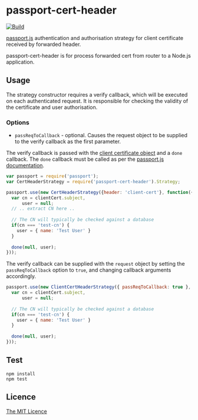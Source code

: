 # passport-cert-header

[![Build]()]()

[passport.js]() authentication and authorisation strategy for client certificate received by forwarded header.

passport-cert-header is for process forwarded cert from router to a Node.js application.

## Usage

The strategy constructor requires a verify callback, which will be executed on each authenticated request. It is responsible for checking the validity of the certificate and user authorisation.

### Options

* `passReqToCallback` - optional. Causes the request object to be supplied to the verify callback as the first parameter.

The verify callback is passed with the [client certificate object](https://nodejs.org/api/crypto.html#class-x509certificate) and a `done` callback. The `done` callback must be called as per the [passport.js documentation](http://passportjs.org/guide/configure/).

````javascript
var passport = require('passport');
var CertHeaderStrategy = require('passport-cert-header').Strategy;

passport.use(new CertHeaderStrategy({header: 'client-cert'}, function({ cert: clientCert }, done) {
  var cn = clientCert.subject,
      user = null;
  // .. extract CN here ..
  
  // The CN will typically be checked against a database
  if(cn === 'test-cn') {
    user = { name: 'Test User' }
  }
  
  done(null, user);
}));
````

The verify callback can be supplied with the `request` object by setting the `passReqToCallback` option to `true`, and changing callback arguments accordingly.

````javascript
passport.use(new ClientCertHeaderStrategy({ passReqToCallback: true }, function(req, { cert: clientCert }, done) {
  var cn = clientCert.subject,
      user = null;
      
  // The CN will typically be checked against a database
  if(cn === 'test-cn') {
    user = { name: 'Test User' }
  }
  
  done(null, user);
}));
````

## Test

    npm install
    npm test

## Licence

[The MIT Licence](http://opensource.org/licenses/MIT)
